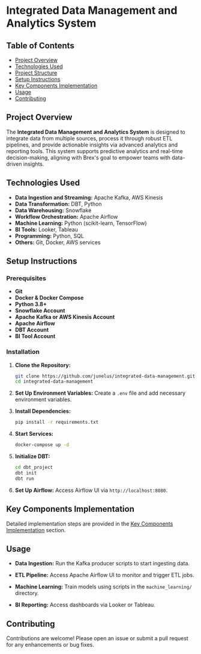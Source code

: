# Integrated Data Management and Analytics System

## Table of Contents
- [Project Overview](#project-overview)
- [Technologies Used](#technologies-used)
- [Project Structure](#project-structure)
- [Setup Instructions](#setup-instructions)
- [Key Components Implementation](#key-components-implementation)
- [Usage](#usage)
- [Contributing](#contributing)

## Project Overview

The **Integrated Data Management and Analytics System** is designed to integrate data from multiple sources, process it through robust ETL pipelines, and provide actionable insights via advanced analytics and reporting tools. This system supports predictive analytics and real-time decision-making, aligning with Brex's goal to empower teams with data-driven insights.

## Technologies Used

- **Data Ingestion and Streaming:** Apache Kafka, AWS Kinesis
- **Data Transformation:** DBT, Python
- **Data Warehousing:** Snowflake
- **Workflow Orchestration:** Apache Airflow
- **Machine Learning:** Python (scikit-learn, TensorFlow)
- **BI Tools:** Looker, Tableau
- **Programming:** Python, SQL
- **Others:** Git, Docker, AWS services

## Setup Instructions

### Prerequisites

- **Git**
- **Docker & Docker Compose**
- **Python 3.8+**
- **Snowflake Account**
- **Apache Kafka or AWS Kinesis Account**
- **Apache Airflow**
- **DBT Account**
- **BI Tool Account**

### Installation

1. **Clone the Repository:**
    ```bash
    git clone https://github.com/junelus/integrated-data-management.git
    cd integrated-data-management
    ```

2. **Set Up Environment Variables:**
    Create a `.env` file and add necessary environment variables.

3. **Install Dependencies:**
    ```bash
    pip install -r requirements.txt
    ```

4. **Start Services:**
    ```bash
    docker-compose up -d
    ```

5. **Initialize DBT:**
    ```bash
    cd dbt_project
    dbt init
    dbt run
    ```

6. **Set Up Airflow:**
    Access Airflow UI via `http://localhost:8080`.

## Key Components Implementation

Detailed implementation steps are provided in the [Key Components Implementation](#key-components-implementation) section.

## Usage

- **Data Ingestion:**
    Run the Kafka producer scripts to start ingesting data.
  
- **ETL Pipeline:**
    Access Apache Airflow UI to monitor and trigger ETL jobs.

- **Machine Learning:**
    Train models using scripts in the `machine_learning/` directory.

- **BI Reporting:**
    Access dashboards via Looker or Tableau.

## Contributing

Contributions are welcome! Please open an issue or submit a pull request for any enhancements or bug fixes.
